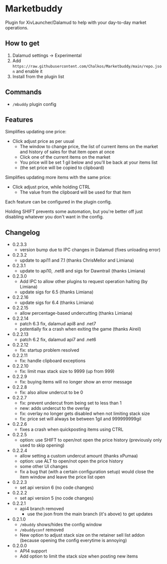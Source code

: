 # Marketbuddy

Plugin for XivLauncher/Dalamud to help with your day-to-day market operations.

## How to get

1. Dalamud settings -> Experimental
2. Add `https://raw.githubusercontent.com/Chalkos/Marketbuddy/main/repo.json` and enable it
3. Install from the plugin list

## Commands

* `/mbuddy` plugin config

## Features

Simplifies updating one price:
* Click adjust price as per usual
  * The window to change price, the list of current items on the market and history of sales for that item open at once
  * Click one of the current items on the market
  * You price will be set 1 gil below and you'll be back at your items list
  * (the set price will be copied to clipboard)

Simplifies updating more items with the same price:
* Click adjust price, while holding CTRL
  * The value from the clipboard will be used for that item

Each feature can be configured in the plugin config.

Holding SHIFT prevents some automation, but you're better off just disabling whatever you don't want in the config.

## Changelog

* 0.2.3.3
  * version bump due to IPC changes in Dalamud (fixes unloading error)
* 0.2.3.2
  * update to api11 and 7.1 (thanks ChrisMellor and Limiana)
* 0.2.3.1
  * update to api10, .net8 and sigs for Dawntrail (thanks Limiana)
* 0.2.3.0
  * Add IPC to allow other plugins to request operation halting (by Limiana)
  * update sigs for 6.5 (thanks Limiana)
* 0.2.2.16
  * update sigs for 6.4 (thanks Limiana)
* 0.2.2.15
  * allow percentage-based undercutting (thanks Limiana)
* 0.2.2.14
  * patch 6.3 fix, dalamud api8 and .net7
  * potentially fix a crash when exiting the game (thanks Aireil)
* 0.2.2.13
  * patch 6.2 fix, dalamud api7 and .net6
* 0.2.2.12
  * fix: startup problem resolved
* 0.2.2.11
  * fix: handle clipboard exceptions
* 0.2.2.10
  * fix: limit max stack size to 9999 (up from 999)
* 0.2.2.9
  * fix: buying items will no longer show an error message
* 0.2.2.8
  * fix: also allow undercut to be 0
* 0.2.2.7
  * fix: prevent undercut from being set to less than 1
  * new: adds undercut to the overlay
  * fix: overlay no longer gets disabled when not limiting stack size
  * fix: price set will always be between 1gil and 999999999gil
* 0.2.2.6
  * fixes a crash when quickposting items using CTRL
* 0.2.2.5
  * option: use SHIFT to open/not open the price history (previously only used to skip opening)
* 0.2.2.4
  * allow setting a custom undercut amount (thanks xPumaa)
  * option: use ALT to open/not open the price history
  * some other UI changes
  * fix a bug that (with a certain configuration setup) would close the item window and leave the price list open
* 0.2.2.3
  * set api version 6 (no code changes)
* 0.2.2.2
  * set api version 5 (no code changes)
* 0.2.2.1
  * api4 branch removed
    * use the json from the main branch (it's above) to get updates
* 0.2.1.0
  * `/mbuddy` shows/hides the config window
  * `/mbuddyconf` removed
  * New option to adjust stack size on the retainer sell list addon (because opening the config everytime is annoying)
* 0.2.0.0
  * API4 support
  * Add option to limit the stack size when posting new items